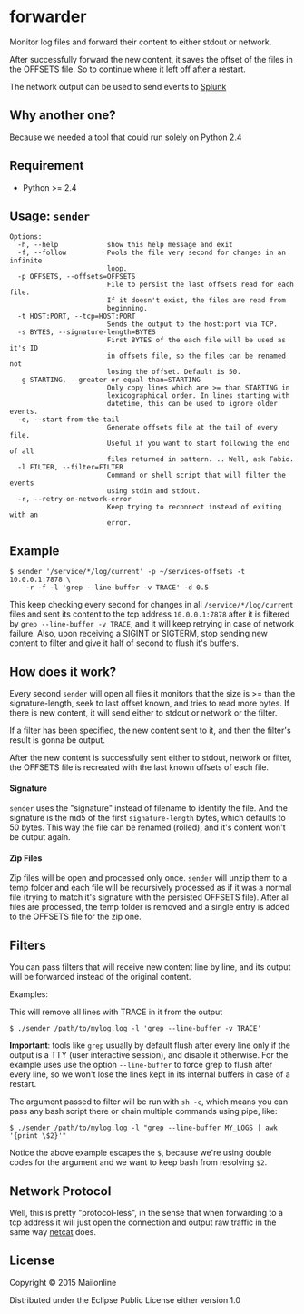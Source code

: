 forwarder
=========

Monitor log files and forward their content to either stdout or network.

After successfully forward the new content, it saves the offset of the files in the OFFSETS file. So to continue where it left off after a restart.

The network output can be used to send events to [Splunk](http://www.splunk.com/)


Why another one?
----------------

Because we needed a tool that could run solely on Python 2.4

Requirement
-----------

- Python >= 2.4


Usage: `sender`
---------------

```
Options:
  -h, --help            show this help message and exit
  -f, --follow          Pools the file very second for changes in an infinite
                        loop.
  -p OFFSETS, --offsets=OFFSETS
                        File to persist the last offsets read for each file.
                        If it doesn't exist, the files are read from
                        beginning.
  -t HOST:PORT, --tcp=HOST:PORT
                        Sends the output to the host:port via TCP.
  -s BYTES, --signature-length=BYTES
                        First BYTES of the each file will be used as it's ID
                        in offsets file, so the files can be renamed not
                        losing the offset. Default is 50.
  -g STARTING, --greater-or-equal-than=STARTING
                        Only copy lines which are >= than STARTING in
                        lexicographical order. In lines starting with
                        datetime, this can be used to ignore older events.
  -e, --start-from-the-tail
                        Generate offsets file at the tail of every file.
                        Useful if you want to start following the end of all
                        files returned in pattern. .. Well, ask Fabio.
  -l FILTER, --filter=FILTER
                        Command or shell script that will filter the events
                        using stdin and stdout.
  -r, --retry-on-network-error
                        Keep trying to reconnect instead of exiting with an
                        error.
```

Example
-------

```
$ sender '/service/*/log/current' -p ~/services-offsets -t 10.0.0.1:7878 \
	-r -f -l 'grep --line-buffer -v TRACE' -d 0.5
```

This keep checking every second for changes in all `/service/*/log/current` files and sent its content to the tcp address `10.0.0.1:7878` after it is filtered by `grep --line-buffer -v TRACE`, and it will keep retrying in case of network failure. Also, upon receiving a SIGINT or SIGTERM, stop sending new content to filter and give it half of second to flush it's buffers.


How does it work?
-----------------

Every second `sender` will open all files it monitors that the size is >= than the signature-length, seek to last offset known, and tries to read more bytes. If there is new content, it will send either to stdout or network or the filter.

If a filter has been specified, the new content sent to it, and then the filter's result is gonna be output.

After the new content is successfully sent either to stdout, network or filter, the OFFSETS file is recreated with the last known offsets of each file.

#### Signature

`sender` uses the "signature" instead of filename to identify the file. And the signature is the md5 of the first `signature-length` bytes, which defaults to 50 bytes. This way the file can be renamed (rolled), and it's content won't be output again.

#### Zip Files

Zip files will be open and processed only once. `sender` will unzip them to a temp folder and each file will be recursively processed as if it was a normal file (trying to match it's signature with the persisted OFFSETS file). After all files are processed, the temp folder is removed and a single entry is added to the OFFSETS file for the zip one.


Filters
-------

You can pass filters that will receive new content line by line, and its output will be forwarded instead of the original content.

Examples:

This will remove all lines with TRACE in it from the output
```
$ ./sender /path/to/mylog.log -l 'grep --line-buffer -v TRACE'
```

**Important**: tools like `grep` usually by default flush after every line only if the output is a TTY (user interactive session), and disable it otherwise. For the example uses use the option `--line-buffer` to force grep to flush after every line, so we won't lose the lines kept in its internal buffers in case of a restart.

The argument passed to filter will be run with `sh -c`, which means you can pass any bash script there or chain multiple commands using pipe, like:
```
$ ./sender /path/to/mylog.log -l "grep --line-buffer MY_LOGS | awk '{print \$2}'"
```

Notice the above example escapes the `$`, because we're using double codes for the argument and we want to keep bash from resolving `$2`.


Network Protocol
----------------

Well, this is pretty "protocol-less", in the sense that when forwarding to a tcp address it will just open the connection and output raw traffic in the same way [netcat](http://en.wikipedia.org/wiki/Netcat) does.


License
-------

Copyright © 2015 Mailonline

Distributed under the Eclipse Public License either version 1.0
